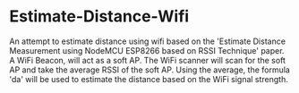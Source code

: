 ﻿# Estimate-Distance-Wifi

An attempt to estimate distance using wifi based on the 'Estimate Distance Measurement using NodeMCU ESP8266 based on RSSI Technique' paper. 
 A WiFi Beacon, will act as a soft AP. The WiFi scanner will scan for the soft AP and take the average RSSI of the soft AP. Using the average, the formula 'da' will be used to estimate the distance based on the WiFi signal strength.

